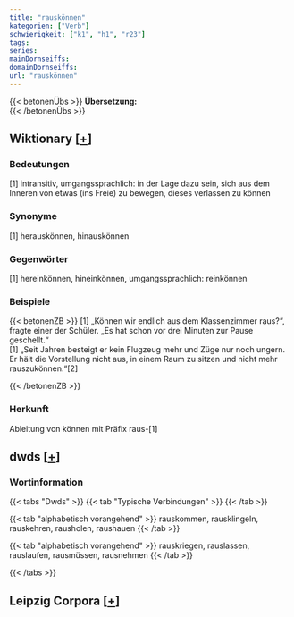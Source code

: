 ```yaml
---
title: "rauskönnen"
kategorien: ["Verb"]
schwierigkeit: ["k1", "h1", "r23"]
tags:
series:
mainDornseiffs:
domainDornseiffs:
url: "rauskönnen"
---
```


{{< betonenÜbs >}}
**Übersetzung:**  
{{< /betonenÜbs >}}

## Wiktionary [[+](https://de.wiktionary.org/wiki/rauskönnen)]

### Bedeutungen
[1] intransitiv, umgangssprachlich: in der Lage dazu sein, sich aus dem Inneren von etwas (ins Freie) zu bewegen, dieses verlassen zu können  

### Synonyme
[1] herauskönnen, hinauskönnen  

### Gegenwörter
[1] hereinkönnen, hineinkönnen, umgangssprachlich: reinkönnen  

### Beispiele
{{< betonenZB >}}
[1] „Können wir endlich aus dem Klassenzimmer raus?“, fragte einer der Schüler. „Es hat schon vor drei Minuten zur Pause geschellt.“  
[1] „Seit Jahren besteigt er kein Flugzeug mehr und Züge nur noch ungern. Er hält die Vorstellung nicht aus, in einem Raum zu sitzen und nicht mehr rauszukönnen.“[2]  

{{< /betonenZB >}}
### Herkunft
Ableitung von können mit Präfix raus-[1]  



## dwds [[+](https://www.dwds.de/wb/rauskönnen)]

### Wortinformation
{{< tabs "Dwds" >}}
{{< tab "Typische Verbindungen" >}}
{{< /tab >}}

{{< tab "alphabetisch vorangehend" >}}
rauskommen, rausklingeln, rauskehren, rausholen, raushauen
{{< /tab >}}

{{< tab "alphabetisch vorangehend" >}}
rauskriegen, rauslassen, rauslaufen, rausmüssen, rausnehmen
{{< /tab >}}

{{< /tabs >}}

## Leipzig Corpora [[+](https://corpora.uni-leipzig.de/en/res?word=rauskönnen&corpusId=deu_newscrawl-public_2018)]

